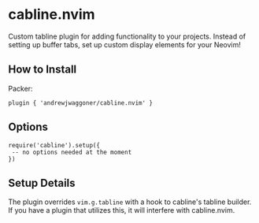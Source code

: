 # cabline.nvim
Custom tabline plugin for adding functionality to your projects. Instead of setting 
up buffer tabs, set up custom display elements for your Neovim!

## How to Install

Packer:
```
plugin { 'andrewjwaggoner/cabline.nvim' }
```

## Options
```
require('cabline').setup({
 -- no options needed at the moment
})
```

## Setup Details
The plugin overrides `vim.g.tabline` with a hook to cabline's tabline builder.
 If you have a plugin that utilizes this, it will interfere with cabline.nvim.
